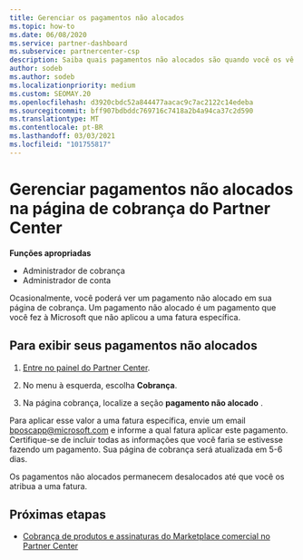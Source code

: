 ```yaml
---
title: Gerenciar os pagamentos não alocados
ms.topic: how-to
ms.date: 06/08/2020
ms.service: partner-dashboard
ms.subservice: partnercenter-csp
description: Saiba quais pagamentos não alocados são quando você os vê em sua página de cobrança do Partner Center. Saiba também como aplicá-las a suas notas fiscais.
author: sodeb
ms.author: sodeb
ms.localizationpriority: medium
ms.custom: SEOMAY.20
ms.openlocfilehash: d3920cbdc52a844477aacac9c7ac2122c14edeba
ms.sourcegitcommit: bff907bdbddc769716c7418a2b4a94ca37c2d590
ms.translationtype: MT
ms.contentlocale: pt-BR
ms.lasthandoff: 03/03/2021
ms.locfileid: "101755817"
---
```

# <a name="manage-unallocated-payments-on-your-partner-center-billing-page"></a>Gerenciar pagamentos não alocados na página de cobrança do Partner Center

**Funções apropriadas**

- Administrador de cobrança
- Administrador de conta

Ocasionalmente, você poderá ver um pagamento não alocado em sua página de cobrança. Um pagamento não alocado é um pagamento que você fez à Microsoft que não aplicou a uma fatura específica.

## <a name="to-view-your-unallocated-payments"></a>Para exibir seus pagamentos não alocados

1. [Entre no painel do Partner Center](https://partner.microsoft.com/dashboard/home).

2. No menu à esquerda, escolha **Cobrança**.

3. Na página cobrança, localize a seção **pagamento não alocado** . 

Para aplicar esse valor a uma fatura específica, envie um email bposcapp@microsoft.com e informe a qual fatura aplicar este pagamento. Certifique-se de incluir todas as informações que você faria se estivesse fazendo um pagamento. Sua página de cobrança será atualizada em 5-6 dias. 

Os pagamentos não alocados permanecem desalocados até que você os atribua a uma fatura. 

## <a name="next-steps"></a>Próximas etapas

- [Cobrança de produtos e assinaturas do Marketplace comercial no Partner Center](csp-commercial-marketplace-billing.md)